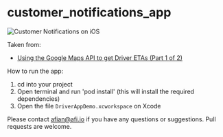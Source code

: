 # customer_notifications_app

![Customer Notifications on iOS](https://blog.afi.io/content/images/2021/05/MockupRS.png "Send Customers Real Time Driver ETAs on iOS")

Taken from: 
- [Using the Google Maps API to get Driver ETAs (Part 1 of 2)](https://blog.afi.io/using-the-google-maps-api-to-get-driver-etas/)

 How to run the app:
 1. cd into your project
 2. Open terminal and run 'pod install' (this will install the required dependencies)
 3. Open the file `DriverAppDemo.xcworkspace` on Xcode

Please contact afian@afi.io if you have any questions or suggestions. Pull requests are welcome.
